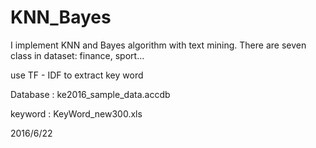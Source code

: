 # KNN_Bayes

I implement KNN and Bayes algorithm with text mining.
There are seven class in dataset: finance, sport...


use TF - IDF to extract key word 

Database : ke2016_sample_data.accdb

keyword : KeyWord_new300.xls

2016/6/22
